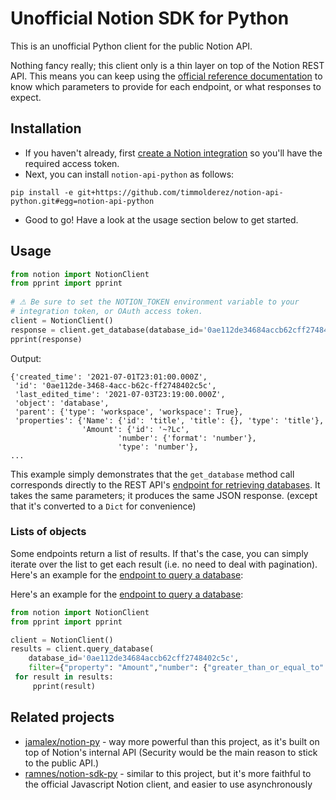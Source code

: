 # Unofficial Notion SDK for Python

This is an unofficial Python client for the public Notion API.

Nothing fancy really; this client only is a thin layer on top of the Notion REST API. This means you can keep using the [official reference documentation](https://developers.notion.com/reference) to know which parameters to provide for each endpoint, or what responses to expect.

## Installation

- If you haven't already, first [create a Notion integration](https://developers.notion.com/docs/getting-started) so you'll have the required access token.
- Next, you can install `notion-api-python` as follows:
```
pip install -e git+https://github.com/timmolderez/notion-api-python.git#egg=notion-api-python
```
- Good to go! Have a look at the usage section below to get started.

## Usage

```python
from notion import NotionClient
from pprint import pprint
 
# ⚠ Be sure to set the NOTION_TOKEN environment variable to your
# integration token, or OAuth access token.
client = NotionClient()
response = client.get_database(database_id='0ae112de34684accb62cff2748402c5c')
pprint(response)
```

Output:
```
{'created_time': '2021-07-01T23:01:00.000Z',
 'id': '0ae112de-3468-4acc-b62c-ff2748402c5c',
 'last_edited_time': '2021-07-03T23:19:00.000Z',
 'object': 'database',
 'parent': {'type': 'workspace', 'workspace': True},
 'properties': {'Name': {'id': 'title', 'title': {}, 'type': 'title'},
                'Amount': {'id': '~?Lc',
                        'number': {'format': 'number'},
                        'type': 'number'},
...
```
This example simply demonstrates that the `get_database` method call corresponds directly to the REST API's [endpoint for retrieving databases](https://developers.notion.com/reference/get-database). It takes the same parameters; it produces the same JSON response. (except that it's converted to a `Dict` for convenience)

### Lists of objects

Some endpoints return a list of results. If that's the case, you can simply iterate over the list to get each result (i.e. no need to deal with pagination). Here's an example for the [endpoint to query a database](https://developers.notion.com/reference/post-database-query):  

Here's an example for the [endpoint to query a database](https://developers.notion.com/reference/post-database-query):

```python
from notion import NotionClient
from pprint import pprint

client = NotionClient()
results = client.query_database(
    database_id='0ae112de34684accb62cff2748402c5c',
    filter={"property": "Amount","number": {"greater_than_or_equal_to": 3}})
 for result in results:
     pprint(result)
```


## Related projects

- [jamalex/notion-py](https://github.com/jamalex/notion-py) - way more powerful than this project, as it's built on top of Notion's internal API (Security would be the main reason to stick to the public API.)
- [ramnes/notion-sdk-py](https://github.com/ramnes/notion-sdk-py) - similar to this project, but it's more faithful to the official Javascript Notion client, and easier to use asynchronously